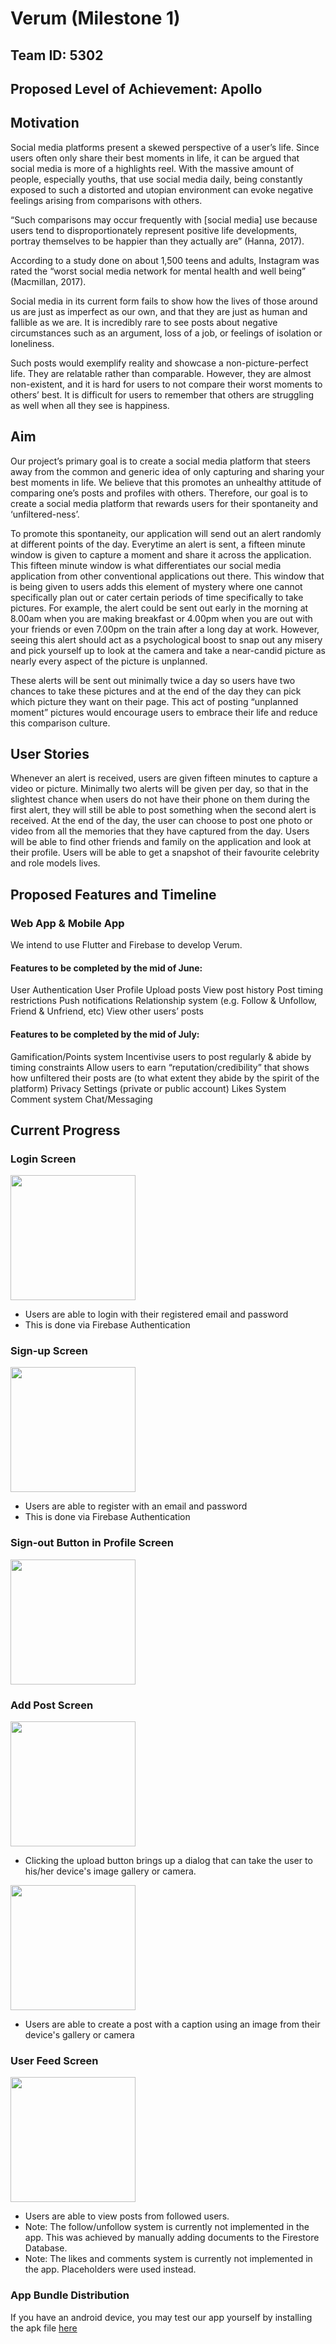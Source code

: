 # Verum (Milestone 1)

## Team ID: 5302
## Proposed Level of Achievement: Apollo

## Motivation 

Social media platforms present a skewed perspective of a user’s life. Since users often only share their best moments in life, it can be argued that social media is more of a highlights reel. With the massive amount of people, especially youths, that use social media daily, being constantly exposed to such a distorted and utopian environment can evoke negative feelings arising from comparisons with others.

“Such comparisons may occur frequently with [social media] use because users tend to disproportionately represent positive life developments, portray themselves to be happier than they actually are” (Hanna, 2017). 

According to a study done on about 1,500 teens and adults, Instagram was rated the “worst social media network for mental health and well being” (Macmillan, 2017).

Social media in its current form fails to show how the lives of those around us are just as imperfect as our own, and that they are just as human and fallible as we are. It is incredibly rare to see posts about negative circumstances such as an argument, loss of a job, or feelings of isolation or loneliness.

Such posts would exemplify reality and showcase a non-picture-perfect life. They are relatable rather than comparable. However, they are almost non-existent, and it is hard for users to not compare their worst moments to others’ best. It is difficult for users to remember that others are struggling as well when all they see is happiness.



## Aim 

Our project’s primary goal is to create a social media platform that steers away from the common and generic idea of only capturing and sharing your best moments in life. We believe that this promotes an unhealthy attitude of comparing one’s posts and profiles with others. Therefore, our goal is to create a social media platform that rewards users for their spontaneity and ‘unfiltered-ness’. 

To promote this spontaneity, our application will send out an alert randomly at different points of the day. Everytime an alert is sent, a fifteen minute window is given to capture a moment and share it across the application. This fifteen minute window is what differentiates our social media application from other conventional applications out there. This window that is being given to users adds this element of mystery where one cannot specifically plan out or cater certain periods of time specifically to take pictures. For example, the alert could be sent out early in the morning at 8.00am when you are making breakfast or 4.00pm when you are out with your friends or even 7.00pm on the train after a long day at work. However, seeing this alert should act as a psychological boost to snap out any misery and pick yourself up to look at the camera and take a near-candid picture as nearly every aspect of the picture is unplanned. 

These alerts will be sent out minimally twice a day so users have two chances to take these pictures and at the end of the day they can pick which picture they want on their page.  This act of posting “unplanned moment” pictures would encourage users to embrace their life and reduce this comparison culture.

## User Stories

Whenever an alert is received, users are given fifteen minutes to capture a video or picture.
Minimally two alerts will be given per day, so that in the slightest chance when users do not have their phone on them during the first alert, they will still be able to post something when the second alert is received. 
At the end of the day, the user can choose to post one photo or video from all the memories that they have captured from the day.
Users will be able to find other friends and family on the application and look at their profile.
Users will be able to get a snapshot of their favourite celebrity and role models lives. 



## Proposed Features and Timeline

### Web App & Mobile App

We intend to use Flutter and Firebase to develop Verum.

#### Features to be completed by the mid of June: 

User Authentication
User Profile
Upload posts
View post history
Post timing restrictions
Push notifications
Relationship system (e.g. Follow & Unfollow, Friend & Unfriend, etc)
View other users’ posts


#### Features to be completed by the mid of July: 
Gamification/Points system 
Incentivise users to post regularly & abide by timing constraints
Allow users to earn “reputation/credibility” that shows how unfiltered their posts are (to what extent they abide by the spirit of the platform) 
Privacy Settings (private or public account)
Likes System
Comment system
Chat/Messaging

## Current Progress


### Login Screen

<img src="https://user-images.githubusercontent.com/81674501/170652498-0f1c1299-0a27-46af-8dcb-e67cba875831.png" width="200">

- Users are able to login with their registered email and password
- This is done via Firebase Authentication
 
### Sign-up Screen

<img src="https://user-images.githubusercontent.com/81674501/170652484-b5c498d4-1d02-4186-8ab6-0672fee73476.png" width="200">

- Users are able to register with an email and password
- This is done via Firebase Authentication

### Sign-out Button in Profile Screen

<img src="https://user-images.githubusercontent.com/81674501/170652527-b48d56e1-a504-484c-895b-9889925de3e6.png" width="200">

### Add Post Screen

<img src="https://user-images.githubusercontent.com/81674501/170652644-e258c3ea-53ce-4a08-a055-1e74888c0067.png" width="200">

- Clicking the upload button brings up a dialog that can take the user to his/her device's image gallery or camera.

<img src="https://user-images.githubusercontent.com/81674501/170652659-7df69372-f8d8-4730-9d67-9872c4967368.png" width="200">

- Users are able to create a post with a caption using an image from their device's gallery or camera

### User Feed Screen

<img src="https://user-images.githubusercontent.com/81674501/170652668-17a20a41-a98d-4fd5-8968-bde2459f4491.png" width="200">

- Users are able to view posts from followed users.  
- Note: The follow/unfollow system is currently not implemented in the app. This was achieved by manually adding documents to the Firestore Database.
- Note: The likes and comments system is currently not implemented in the app. Placeholders were used instead.

### App Bundle Distribution

If you have an android device, you may test our app yourself by installing the apk file [here](https://drive.google.com/file/d/1k8aEa3_fC8D00PhxEAMB7NmOn59QZNE5/view?usp=sharing)

